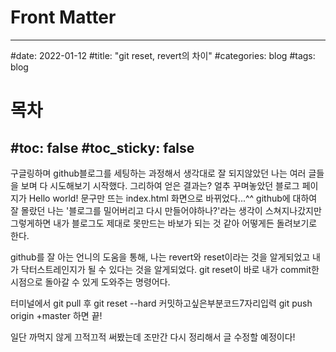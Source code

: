 # Front Matter
---
#date: 2022-01-12
#title: "git reset, revert의 차이"
#categories: blog
#tags: blog
# 목차
#toc: false 
#toc_sticky: false 
---

구글링하며 github블로그를 세팅하는 과정해서 생각대로 잘 되지않았던 나는 여러 글들을 보며 다 시도해보기 시작했다.
그리하여 얻은 결과는? 얼추 꾸며놓았던 블로그 페이지가 Hello world! 문구만 뜨는 index.html 화면으로 바뀌었다...^^
github에 대하여 잘 몰랐던 나는 '블로그를 밀어버리고 다시 만들어야하나?'라는 생각이 스쳐지나갔지만
그렇게하면 내가 블로그도 제대로 못만드는 바보가 되는 것 같아 어떻게든 돌려보기로 한다.

github를 잘 아는 언니의 도움을 통해, 나는 revert와 reset이라는 것을 알게되었고
내가 닥터스트레인지가 될 수 있다는 것을 알게되었다. 
git reset이 바로 내가 commit한 시점으로 돌아갈 수 있게 도와주는 명령어다.

터미널에서 git pull 후
git reset --hard 커밋하고싶은부분코드7자리입력
git push origin +master 
하면 끝!

일단 까먹지 않게 끄적끄적 써봤는데 조만간 다시 정리해서 글 수정할 예정이다!

